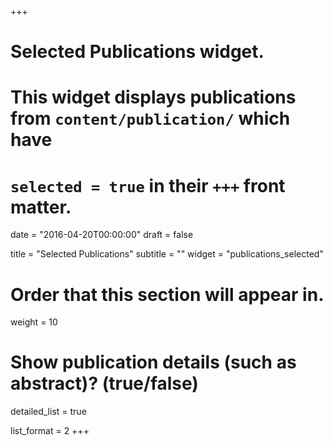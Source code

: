 +++
# Selected Publications widget.
# This widget displays publications from `content/publication/` which have
# `selected = true` in their `+++` front matter.
  
date = "2016-04-20T00:00:00"
draft = false
  
title = "Selected Publications"
subtitle = ""
widget = "publications_selected"
  
# Order that this section will appear in.
weight = 10
  
# Show publication details (such as abstract)? (true/false)
detailed_list = true

list_format = 2 
+++
    
